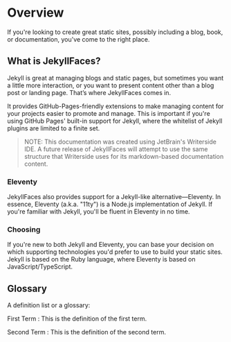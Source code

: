 # Overview

If you're looking to create great static sites, possibly including a blog, book, or documentation, you've come to the right place.

## What is JekyllFaces?

Jekyll is great at managing blogs and static pages, but sometimes you want a little more interaction, or you want to present content other than a blog post or landing page. That’s where JekyllFaces comes in.

It provides GitHub-Pages-friendly extensions to make managing content for your projects easier to promote and manage. This is important if you're using GitHub Pages' built-in support for Jekyll, where the whitelist of Jekyll plugins are limited to a finite set.

> NOTE: This documentation was created using JetBrain's Writerside IDE. A future release of JekyllFaces will attempt to use the same structure that Writerside uses for its markdown-based documentation content. 

### Eleventy

JekyllFaces also provides support for a Jekyll-like alternative&mdash;Eleventy. In essence, Eleventy (a.k.a. "11ty") is a Node.js implementation of Jekyll. If you're familiar with Jekyll, you'll be fluent in Eleventy in no time.

### Choosing

If you're new to both Jekyll and Eleventy, you can base your decision on which supporting technologies you'd prefer to use to build your static sites. Jekyll is based on the Ruby language, where Eleventy is based on JavaScript/TypeScript.

## Glossary

A definition list or a glossary:

First Term
: This is the definition of the first term.

Second Term
: This is the definition of the second term.
